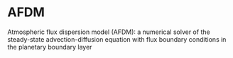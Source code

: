 # AFDM
Atmospheric flux dispersion model (AFDM): a numerical solver of the steady-state advection-diffusion equation with flux boundary conditions in the planetary boundary layer
